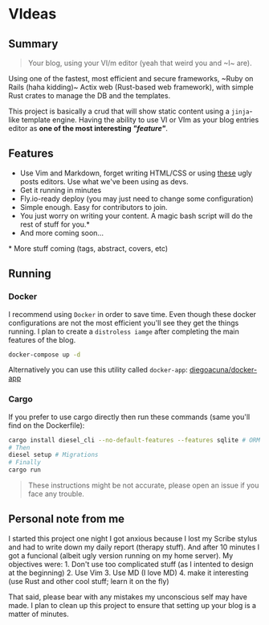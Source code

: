 # VIdeas

## Summary 
> Your blog, using your VI/m editor (yeah that weird you and ~I~ are). 

Using one of the fastest, most efficient and secure frameworks, ~Ruby on Rails (haha kidding)~ Actix web (Rust-based web framework), with simple Rust crates to manage the DB and the templates.

This project is basically a crud that will show static content using a `jinja`-like template engine. Having the ability to use VI or VIm as your blog entries editor as **one of the most interesting _"feature"_**.

## Features
- Use Vim and Markdown, forget writing HTML/CSS or using [these](https://wordpress.org/support/files/2018/10/add-new-post.png) ugly posts editors. Use what we've been using as devs.
- Get it running in minutes
- Fly.io-ready deploy (you may just need to change some configuration)
- Simple enough. Easy for contributors to join.
- You just worry on writing your content. A magic bash script will do the rest of stuff for you.*
- And more coming soon...
    

\* More stuff coming (tags, abstract, covers, etc)

## Running

### Docker
I recommend using `Docker` in order to save time. Even though these docker configurations are not the most efficient you'll see they get the things running. I plan to create a `distroless iamge` after completing the main features of the blog.

```bash
docker-compose up -d
```
Alternatively you can use this utility called `docker-app`: [diegoacuna/docker-app](https://github.com/diegoacuna/docker-app)

### Cargo
If you prefer to use cargo directly then run these commands (same you'll find on the Dockerfile):
```bash
cargo install diesel_cli --no-default-features --features sqlite # ORM
# Then
diesel setup # Migrations
# Finally
cargo run
```

> These instructions might be not accurate, please open an issue if you face any trouble.

## Personal note from me
I started this project one night I got anxious because I lost my Scribe stylus and had to write down my daily report (therapy stuff). And after 10 minutes I got a funcional (albeit ugly version running on my home server). My objectives were:
    1. Don't use too complicated stuff (as I intented to design at the beginning)
    2. Use Vim
    3. Use MD (I love MD)
    4. make it interesting (use Rust and other cool stuff; learn it on the fly)

That said, please bear with any mistakes my unconscious self may have made. I plan to clean up this project to ensure that setting up your blog is a matter of minutes.

